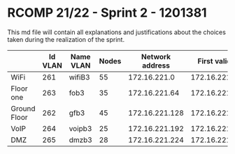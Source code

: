 RCOMP 21/22 - Sprint 2 - 1201381
===========================================

This md file will contain all explanations and justifications about the choices taken during the realization of the sprint.

|               |   Id VLAN     | Name VLAN   |  Nodes |  Network address | First valid ip  |  Last valid ip  |  Broadcast address |
|---            |---            |---          |---     |---               |---              |---              |---                 |
|  WiFi         |    261        |wifiB3       |  55   | 172.16.221.0     | 172.16.221.1    | 172.16.221.62  | 172.16.221.63     |
|  Floor one    |    263        |fob3         |  35    | 172.16.221.64   | 172.16.221.65  | 172.16.221.126  | 172.16.221.127     |
|  Ground Floor |    262        |gfb3         |  45    | 172.16.221.128   | 172.16.221.129  | 172.16.221.190  | 172.16.221.191     |
|  VoIP         |    264        |voipb3       |  25    | 172.16.221.192   | 172.16.221.193  | 172.16.221.222  | 172.16.221.223     |
|  DMZ          |    265        |dmzb3        |  28    | 172.16.221.224   | 172.16.221.225  | 172.16.221.254  | 172.16.221.255     |
